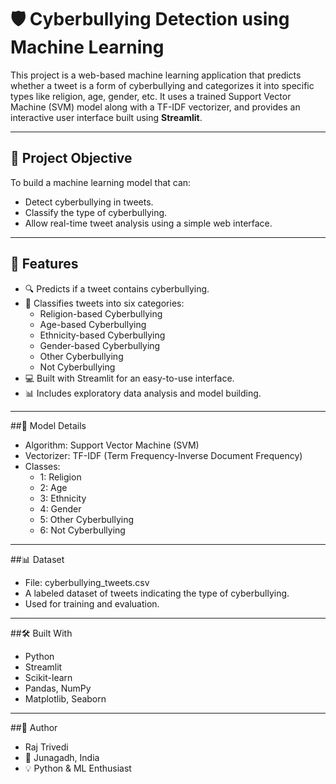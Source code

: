 # 🛡️ Cyberbullying Detection using Machine Learning

This project is a web-based machine learning application that predicts whether a tweet is a form of cyberbullying and categorizes it into specific types like religion, age, gender, etc. It uses a trained Support Vector Machine (SVM) model along with a TF-IDF vectorizer, and provides an interactive user interface built using **Streamlit**.

---

## 📌 Project Objective

To build a machine learning model that can:
- Detect cyberbullying in tweets.
- Classify the type of cyberbullying.
- Allow real-time tweet analysis using a simple web interface.

---

## 🚀 Features

- 🔍 Predicts if a tweet contains cyberbullying.
- 🧠 Classifies tweets into six categories:
  - Religion-based Cyberbullying
  - Age-based Cyberbullying
  - Ethnicity-based Cyberbullying
  - Gender-based Cyberbullying
  - Other Cyberbullying
  - Not Cyberbullying
- 💻 Built with Streamlit for an easy-to-use interface.
- 📊 Includes exploratory data analysis and model building.

---

##🧠 Model Details
- Algorithm: Support Vector Machine (SVM)
- Vectorizer: TF-IDF (Term Frequency-Inverse Document Frequency)
- Classes:
  - 1: Religion
  - 2: Age
  - 3: Ethnicity
  - 4: Gender
  - 5: Other Cyberbullying
  - 6: Not Cyberbullying

---

##📊 Dataset
- File: cyberbullying_tweets.csv
- A labeled dataset of tweets indicating the type of cyberbullying.
- Used for training and evaluation.

---

##🛠 Built With
 - Python
 - Streamlit
 - Scikit-learn
 - Pandas, NumPy
 - Matplotlib, Seaborn

---

##👤 Author
 - Raj Trivedi
  - 📍 Junagadh, India
  - 💡 Python & ML Enthusiast
